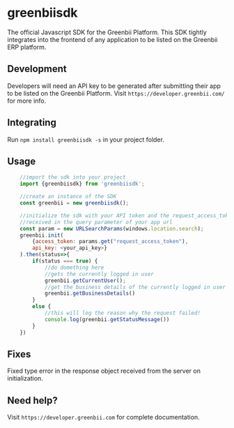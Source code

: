 # greenbiisdk
The official Javascript SDK for the Greenbii Platform. This SDK tightly integrates into the frontend of any application to be listed on the Greenbii ERP platform.

## Development

Developers will need an API key to be generated after submitting their app to be listed on the Greenbii Platform. Visit `https://developer.greenbii.com/` for more info.

## Integrating

Run `npm install greenbiisdk -s` in your project folder.

## Usage
```js
    //import the sdk into your project
    import {greenbiisdk} from 'greenbiisdk';

    //create an instance of the SDK
    const greenbii = new greenbiisdk();

    //initialize the sdk with your API token and the request_access_token
    //received in the query parameter of your app url
    const param = new URLSearchParams(windows.location.search);
    greenbii.init(
        {access_token: params.get("request_access_token"), 
        api_key: <your_api_key>}
    ).then(status=>{
        if(status === true) {
            //do domething here
            //gets the currently logged in user
            greenbii.getCurrentUser();
            //get the business details of the currently logged in user
            greenbii.getBusinessDetails()
        }
        else {
            //this will log the reason why the request failed!
            console.log(greenbii.getStatusMessage())
        }
    })
```

## Fixes
Fixed type error in the response object received from the server on initialization.

## Need help?
Visit `https://developer.greenbii.com` for complete documentation.


